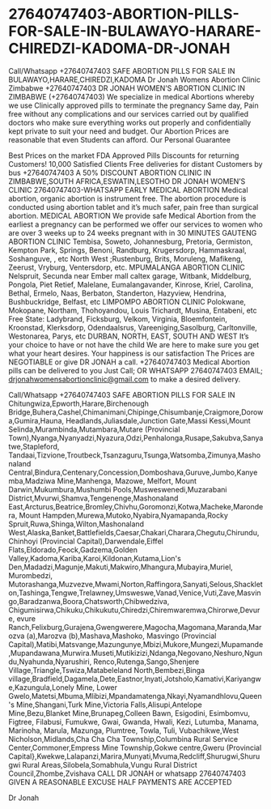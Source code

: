 # 27640747403-ABORTION-PILLS-FOR-SALE-IN-BULAWAYO-HARARE-CHIREDZI-KADOMA-DR-JONAH
Call/Whatsapp +27640747403 SAFE ABORTION PILLS FOR SALE IN BULAWAYO,HARARE,CHIREDZI,KADOMA Dr Jonah Womens Abortion Clinic Zimbabwe
+27640747403 DR JONAH WOMEN’S ABORTION CLINIC IN ZIMBABWE (+27640747403)
We specialize in medical Abortions whereby we use Clinically approved pills to terminate the pregnancy Same day, Pain free without any complications and our services carried out by qualified doctors who make sure everything works out properly and confidentially kept private to suit your need and budget. Our Abortion Prices are reasonable that even Students can afford.
Our Personal Guarantee
 
Best Prices on the market
FDA Approved Pills
Discounts for returning Customers!
10,000 Satisfied Clients
Free deliveries for distant Customers by bus
+27640747403
A 50% DISCOUNT ABORTION CLINIC IN ZIMBABWE,SOUTH AFRICA,ESWATIN,LESOTHO DR JONAH WOMEN’S CLINIC 27640747403-WHATSAPP
EARLY MEDICAL ABORTION
Medical abortion, organic abortion is instrument free. The abortion procedure is conducted using abortion tablet and it’s much safer, pain free than surgical abortion.
MEDICAL ABORTION
We provide safe Medical Abortion from the earliest a pregnancy can be performed we offer our services to women who are over 3 weeks up to 24 weeks pregnant with in 30 MINUTES
GAUTENG ABORTION CLINIC
Tembisa, Soweto, Johannesburg, Pretoria, Germiston, Kempton Park, Springs, Benoni, Randburg, Krugersdorp, Hammaskraal, Soshanguve, , etc
North West ;Rustenburg, Brits, Moruleng, Mafikeng, Zeerust, Vryburg, Ventersdorp, etc.
MPUMALANGA ABORTION CLINIC
Nelspruit, Secunda near Ember mall caltex garage, Witbank, Middelburg, Pongola, Piet Retief, Malelane, Eumalangavander, Kinrose, Kriel, Carolina, Bethal, Ermelo, Naas, Berbaton, Standerton, Hazyview, Hendrina, Bushbuckridge, Belfast, etc
LIMPOMPO ABORTION CLINIC
Polokwane, Mokopane, Northam, Thohoyandou, Louis Trichardt, Musina, Entabeni, etc
Free State: Ladybrand, Ficksburg, Velkom, Virginia, Bloemfontein, Kroonstad, Klerksdorp, Odendaalsrus, Vareeniging,Sasolburg, Carltonville, Westonarea, Parys, etc
DURBAN, NORTH, EAST, SOUTH AND WEST
It’s your choice to have or not have the child
We are here to make sure you get what your heart desires.
Your happiness is our satisfaction
The Prices are NEGOTIABLE or give DR JONAH a call. +27640747403
Medical Abortion pills can be delivered to you
Just Call; OR WHATSAPP 27640747403 EMAIL; drjonahwomensabortionclinic@gmail.com to make a desired delivery.

Call/Whatsapp +27640747403 SAFE ABORTION PILLS FOR SALE IN Chitungwiza,Epworth,Harare,Birchenough Bridge,Buhera,Cashel,Chimanimani,Chipinge,Chisumbanje,Craigmore,Dorowa,Gumira,Hauna, Headlands,Juliasdale,Junction Gate,Massi Kessi,Mount Selinda,Murambinda,Mutambara,Mutare (Provincial Town),Nyanga,Nyanyadzi,Nyazura,Odzi,Penhalonga,Rusape,Sakubva,Sanyatwe,Stapleford, Tandaai,Tizvione,Troutbeck,Tsanzaguru,Tsunga,Watsomba,Zimunya,Mashonaland Central,Bindura,Centenary,Concession,Domboshava,Guruve,Jumbo,Kanyemba,Madziwa Mine,Manhenga, Mazowe, Melfort, Mount Darwin,Mukumbura,Mushumbi Pools,Musweswenedi,Muzarabani District,Mvurwi,Shamva,Tengenenge,Mashonaland East,Arcturus,Beatrice,Bromley,Chivhu,Goromonzi,Kotwa,Macheke,Marondera, Mount Hampden,Murewa,Mutoko,Nyabira,Nyamapanda,Rocky Spruit,Ruwa,Shinga,Wilton,Mashonaland West,Alaska,Banket,Battlefields,Caesar,Chakari,Charara,Chegutu,Chirundu,Chinhoyi (Provincial Capital),Darwendale,Eiffel Flats,Eldorado,Feock,Gadzema,Golden Valley,Kadoma,Kariba,Karoi,Kildonan,Kutama,Lion's Den,Madadzi,Magunje,Makuti,Makwiro,Mhangura,Mubayira,Muriel, Murombedzi, Mutorashanga,Muzvezve,Mwami,Norton,Raffingora,Sanyati,Selous,Shackleton,Tashinga,Tengwe,Trelawney,Umsweswe,Vanad,Venice,Vuti,Zave,Masvingo,Baradzanwa,Boora,Chatsworth,Chibwedziva, Chigumisirwa,Chikuku,Chikukutu,Chiredzi,Chiremwaremwa,Chirorwe,Devure, evure Ranch,Felixburg,Gurajena,Gwengwerere,Magocha,Magomana,Maranda,Marozva (a),Marozva (b),Mashava,Mashoko, Masvingo (Provincial Capital),Matibi,Matsvange,Mazungunye,Mbizi,Mukore,Mungezi,Mupamande,Mupandawana,Murwira.Museti,Mutikizizi,Ndanga,Negovano,Neshuro,Ngundu,Nyahunda,Nyarushiri, Renco,Rutenga,Sango,Shenjere Village,Triangle,Tswiza,Matabeleland North,Bembezi,Binga village,Bradfield,Dagamela,Dete,Eastnor,Inyati,Jotsholo,Kamativi,Kariyangwe,Kazungula,Lonely Mine, Lower Gwelo,Matetsi,Mbuma,Mlibizi,Mpandamatenga,Nkayi,Nyamandhlovu,Queen's Mine,Shangani,Turk Mine,Victoria Falls,Alisupi,Antelope Mine,Bezu,Blanket Mine,Brunapeg,Colleen Bawn, Esigodini, Esimbomvu, Figtree, Filabusi, Fumukwe, Gwai, Gwanda, Hwali, Kezi, Lutumba, Manama, Marinoha, Marula, Mazunga, Plumtree, Towla, Tuli, Vubachikwe,West Nicholson,Midlands,Cha Cha Cha Township,Columbina Rural Service Center,Commoner,Empress Mine Township,Gokwe centre,Gweru (Provincial Capital},Kwekwe,Lalapanzi,Marira,Munyati,Mvuma,Redcliff,Shurugwi,Shurugwi Rural Areas,Silobela,Somabhula,Vungu Rural District Council,Zhombe,Zvishava
CALL DR JONAH or whatsapp 27640747403 GIVEN A REASONABLE EXCUSE HALF PAYMENTS ARE ACCEPTED

Dr Jonah
